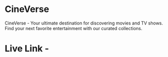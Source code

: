 # CineVerse
CineVerse - Your ultimate destination for discovering movies and TV shows. Find your next favorite entertainment with our curated collections.

# Live Link - 